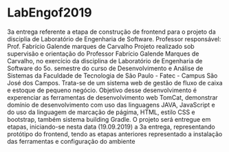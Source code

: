 # LabEngof2019
3a entrega referente a etapa de construção de frontend para o projeto da disciplia de Laboratório de Engenharia de Software.
Professor responsável: Prof. Fabrício Galende marques de Carvalho
Projeto realizado sob supervisão e orientação do Professor Fabrício Galende Marques de Carvalho, no exercício da disciplina de Laboratório de Engenharia de Software do 5o. semestre do curso de Desenvolvimento e Análise de Sistemas da Faculdade de Tecnologia de São Paulo - Fatec - Campus São José dos Campos. Trata-se de um sistema web de gestão de fluxo de caixa e estoque de pequeno negócio. Objetivo desse desenvolvimento é experenciar as ferramentas de desenvolvimento web TomCat, demonstrar domínio de desenvolvimento com uso das linguagens JAVA, JavaScript e do uso da linguagem de marcação de págima, HTML, estilo CSS e bootstrap, também sistema building Gradle. O projeto será entregue em etapas, iniciando-se nesta data (19.09.2019) a 3a entrega, representando protótipo do frontend, tendo as etapas anteriores representado a instalação das ferramentas e configuração do ambiente
